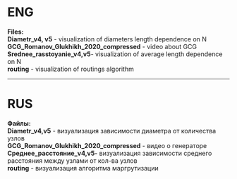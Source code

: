 # ENG
**Files:**     
**Diametr_v4, v5** - visualization of  diameters length dependence on N       
**GCG_Romanov_Glukhikh_2020_compressed** - video about GCG        
**Srednee_rasstoyanie_v4,v5**- visualization of average length dependence on N    
**routing** - visualization of routings algorithm
***
# RUS
**Файлы:**      
**Diametr_v4,v5** - визуализация зависимости диаметра от количества узлов   
**GCG_Romanov_Glukhikh_2020_compressed** - видео о генераторе   
**Среднее_расстояние_v4,v5**- визуализация зависимости среднего расстояния между узлами от кол-ва узлов   
**routing** - визуализация алгоритма маргрутизации    
